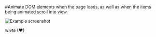 #Animate DOM elements when the page loads, as well as when the items being animated scroll into view.

![Example screenshot](https://github.com/IrinaSpasova/Small-projects-JavaScript/blob/main/Animate%20on%20Scroll/image.png)


wivte (&#x2764;)
